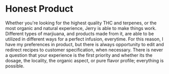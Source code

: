 # **Honest Product**

Whether you're looking for the highest quality THC and terpenes, or the most organic and natural experience, Jerry is able to make things work. Different types of marjiuana, and products made from it, are able to be utilized in different ways for a perfect infusion, everytime. For this reason, I have my preferences in product, but there is always opportunity to edit and redirect recipes to customer specification, when necessary. There is never a question that your experience is the first priority and whether its the dosage, the locality, the organic aspect, or pure flavor profile; everything is possible.

